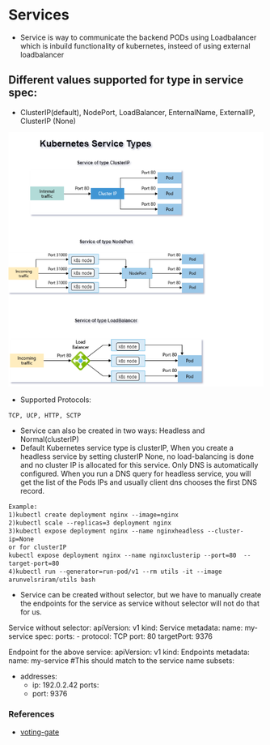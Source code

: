 # Services
- Service is way to communicate the backend PODs using Loadbalancer which is inbuild functionality of kubernetes, insteed of using external loadbalancer

## Different values supported for type in service spec:
- ClusterIP(default), NodePort, LoadBalancer, EnternalName, ExternalIP, ClusterIP (None)

![Services](../src/images/services-k8s.png)

- Supported Protocols:
```
TCP, UCP, HTTP, SCTP
```
- Service can also be created in two ways: Headless and Normal(clusterIP)
- Default Kubernetes service type is clusterIP, When you create a headless service by setting clusterIP None, no load-balancing is done and no cluster IP is allocated for this service. Only DNS is automatically configured. When you run a DNS query for headless service, you will get the list of the Pods IPs and usually client dns chooses the first DNS record.
```
Example:
1)kubectl create deployment nginx --image=nginx
2)kubectl scale --replicas=3 deployment nginx
3)kubectl expose deployment nginx --name nginxheadless --cluster-ip=None
or for clusterIP
kubectl expose deployment nginx --name nginxclusterip --port=80  --target-port=80
4)kubectl run --generator=run-pod/v1 --rm utils -it --image arunvelsriram/utils bash
```
- Service can be created without selector, but we have to manually create the endpoints for the service as service without selector will not do that for us.

Service without selector:
apiVersion: v1
kind: Service
metadata:
  name: my-service
spec:
  ports:
    - protocol: TCP
      port: 80
      targetPort: 9376

Endpoint for the above service:
apiVersion: v1
kind: Endpoints
metadata:
  name: my-service #This should match to the service name
subsets:
  - addresses:
      - ip: 192.0.2.42
    ports:
      - port: 9376

### References
- [voting-gate](https://github.com/Azure-Samples/azure-voting-app-redis/blob/master/azure-vote-all-in-one-redis.yaml)